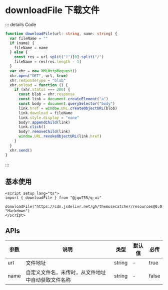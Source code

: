 # downloadFile 下载文件

::: details Code

```ts
function downloadFile(url: string, name: string) {
  var fileName = ""
  if (name) {
    fileName = name
  } else {
    const res = url.split("?")[0].split("/")
    fileName = res[res.length - 1]
  }
  var xhr = new XMLHttpRequest()
  xhr.open("GET", url, true)
  xhr.responseType = "blob"
  xhr.onload = function () {
    if (xhr.status === 200) {
      const blob = xhr.response
      const link = document.createElement("a")
      const body = document.querySelector("body")
      link.href = window.URL.createObjectURL(blob)
      link.download = fileName
      link.style.display = "none"
      body?.appendChild(link)
      link.click()
      body?.removeChild(link)
      window.URL.revokeObjectURL(link.href)
    }
  }
  xhr.send()
}
```

:::

## 基本使用

```vue
<script setup lang="ts">
import { downloadFile } from "@jqw755/q-ui"

donwloadFile("https://cdn.jsdelivr.net/gh/themusecatcher/resources@0.0.3/Markdown.pdf", "Markdown")
</script>
```

## APIs

| 参数 | 说明                                               | 类型   | 默认值 | 必传  |
| ---- | -------------------------------------------------- | ------ | ------ | ----- |
| url  | 文件地址                                           | string | -      | true  |
| name | 自定义文件名，未传时，从文件地址中自动获取文件名称 | string | -      | false |
